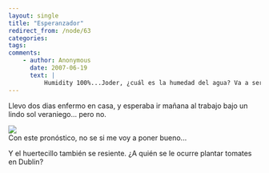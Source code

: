 ```yaml
---
layout: single
title: "Esperanzador"
redirect_from: /node/63
categories:
tags: 
comments: 
    - author: Anonymous
      date: 2007-06-19
      text: |
          Humidity 100%...Joder, ¿cuál es la humedad del agua? Va a ser que no es lluvia... ¡Sal ya por patas de la isla, sube a la Rubia al Arca de Noe y vente para Madrid! ¡Que se está hundiendo! Fdo.: El hombre del tiempo y el espacio.  
---
```

Llevo dos dias enfermo en casa, y esperaba ir mañana al trabajo bajo un lindo sol veraniego... pero no.  

![](/images/posts/2007-06-19-esperanzador/pronostico+lluvia.jpg)  
Con este pronóstico, no se si me voy a poner bueno...  

Y el huertecillo también se resiente. ¿A quién se le ocurre plantar tomates en Dublin?
